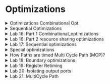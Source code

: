 # Optimizations

<details>
<summary>Optimizations Combinational Opt </summary>
<br>

## Optimization Goals

![image](https://github.com/user-attachments/assets/a8135796-1f45-4329-bc6d-37f2554d8085)

## Combinational Logic Optimisation

![image](https://github.com/user-attachments/assets/28991cd8-3449-4930-aed5-4969281bdfd5)


#### Constant Propagation Example

![image](https://github.com/user-attachments/assets/6da28658-835c-439c-8978-1183678a96e6)

#### Boolean Logic Optimisation

![image](https://github.com/user-attachments/assets/bdd5c08a-1f42-469a-9f12-d081c6bcdcd6)

#### Resource Sharing (Very Important)

![image](https://github.com/user-attachments/assets/bafde63c-5c60-41c0-87d6-a49f8ca1a979)

#### Logic Sharing: Look for common logic across multiple expressions and does logic sharing (Very Important)

![image](https://github.com/user-attachments/assets/6ff72061-aee8-4f19-a05f-d7147bbfcfa7)

#### Balanced Vs Preferential Implementation

![image](https://github.com/user-attachments/assets/5c818d0a-a33a-4fa8-ab92-fe1db0c69edc)

</details>

<details>
<summary>Sequential Optimizations </summary>
<br>

## Sequential Logic Optimisations

![image](https://github.com/user-attachments/assets/74069174-b6ce-4640-af78-935cd3e3a5af)

#### Case-I (Sequential constant)

![image](https://github.com/user-attachments/assets/8ebdaca2-f613-4150-9990-26b568ebe76c)

#### Case-II (Sequential constant)

![image](https://github.com/user-attachments/assets/74ee4723-aa13-4432-b2fb-d7db5ba1da32)

#### case-III (Not a Sequential constant)

* As the circuit is retained as it is, it will not be optimized.

![image](https://github.com/user-attachments/assets/efe3d221-8f84-4361-a81b-5bb2f1278d6e)

#### Case-IV (Not a sequential constant)

![image](https://github.com/user-attachments/assets/444c9df8-e8fb-4b44-a691-8150eec73718)

#### Example of sequential optimization with sequential constant and constant propogation

![image](https://github.com/user-attachments/assets/61ecad4f-bbda-48ba-bbce-2250525abbf6)

#### Optimization of Unloaded Outputs

![image](https://github.com/user-attachments/assets/68ff42ec-28d0-44b6-9357-46a24948adf4)

#### Controlling Sequential Optimizations in DC

![image](https://github.com/user-attachments/assets/f2da94c2-689a-426e-9486-b0aa34bea781)


</details>

<details>
<summary>Lab 16: Part 1 Combinational_optimizations </summary>
<br>

* `sh gvim opt_check*.v -o`

![image](https://github.com/user-attachments/assets/6f4ab869-8298-4f42-9097-803e81ee25ac)

* `opt_check.v` functionality is

![image](https://github.com/user-attachments/assets/7fb8f0ed-e776-4a41-9667-3934355c2a34)

* `read_verilog opt_check.v`

![image](https://github.com/user-attachments/assets/aabd2c2e-5aa7-43f0-884b-505f44f62cfa)
![image](https://github.com/user-attachments/assets/85034c06-5a4d-44b2-851d-594192cba763)

* `report_timing`

![image](https://github.com/user-attachments/assets/be9213be-3b9d-4453-ad54-d1f8e9031382)

* `link`
* `compile_ultra`

![image](https://github.com/user-attachments/assets/23dd4e9c-1df1-4eac-b7f9-6b9ae18079c0)

* `report_timing`

![image](https://github.com/user-attachments/assets/b9ff8680-f764-4158-92b1-3a99ff1c2142)

* `get_cells *`
* `report_timing -to y2`

![image](https://github.com/user-attachments/assets/a85d035c-5ae5-47a7-87a1-379499c8709c)
![image](https://github.com/user-attachments/assets/d25aa38e-7d1b-48e5-9297-d4f741bfd493)

* Launch design_vision

![image](https://github.com/user-attachments/assets/0c2ebe6f-bb5c-4f4e-827d-d5121943796e)

* in dc_shell: `write -f ddc -out opt_check.ddc`

![image](https://github.com/user-attachments/assets/1db117e7-fbd4-4f20-9c47-d98148d6be8a)

* in design_vision: `read_ddc opt_check.ddc`

![image](https://github.com/user-attachments/assets/92a85710-046a-46d8-bb14-04600d9137d7)

##### y1 = a.b and y2 = c bar

![image](https://github.com/user-attachments/assets/c9bb4038-1f30-41f2-94d6-801b5077e368)

* To load the other designs `reset_design` in dc_shell as well design_vision

* The functionalities implemented by opt_check2.v, opt_check3.v and opt_check4.v are as follows

![image](https://github.com/user-attachments/assets/2cb3f5a9-c7b6-4aa7-bb59-4a331a2ad167)

##### In design_vision give the following commands

* `read_verilog opt_check2.v`

![image](https://github.com/user-attachments/assets/27c37063-b2d5-4a8b-8bb5-c3f4d6332215)

* `link`
* `compile`

![image](https://github.com/user-attachments/assets/32083478-9e38-4740-8d37-c65b18f66481)
![image](https://github.com/user-attachments/assets/1a15d8ae-bc15-4804-88a2-0fe16aace093)

#### Similarly for opt_check3.v

* `read_verilog opt_check3.v`
* `link`
* `compile`

![image](https://github.com/user-attachments/assets/1f184984-03d9-4a0e-a616-330e84617ed9)

#### Similarly for opt_check4.v

* `read_verilog opt_check4.v`
* `link`
* `compile`

![image](https://github.com/user-attachments/assets/af6c6f94-b4ca-41e8-9118-2ea5d4aa802e)

* `report_timing -to y`

![image](https://github.com/user-attachments/assets/347c19c8-7cd1-473d-bcc3-82b15477067b)

* `set_max_delay 0.06 -from [all_inputs] -to [get_ports y]`

![image](https://github.com/user-attachments/assets/c1115a48-3a98-4f44-ab65-bd0458e007cf)

* `report_timing`

![image](https://github.com/user-attachments/assets/d908476a-4325-4c4a-a782-c400bad61424)

* `compile_ultra`
* `report_timing`
* In the result still SLACK is Violated means further optimization is not done
  
![image](https://github.com/user-attachments/assets/2f36e74b-9bcf-4ecb-84de-091554b4f5ee)

##### To optimize the design further

* get_lib_cells */sky130_fd_sc_hd__xnor2*

![image](https://github.com/user-attachments/assets/aa9b9dda-8088-4091-a046-506c3a894704)

* `size_cell U3 sky130_fd_sc_hd__tt_025C_1v80/sky130_fd_sc_hd__xnor2_4` (`size_cell` is the command used to up size or down size the cell)
  
![image](https://github.com/user-attachments/assets/f91d9288-3885-419c-a8a5-5b360bc1c6a2)

* `report_timing`

![image](https://github.com/user-attachments/assets/a33f2076-7328-481e-bbb9-85047a5e37d0)

##### Commands used for executing `opt_check4.v`

```

csh
design_vision
read_verilog opt_check4.v
link
compile
report_timing -to y
set_max_delay 0.06 -from [all_inputs] -to [get_ports y]
report_timing
compile_ultra
report_timing
get_lib_cells */sky130_fd_sc_hd__xnor2*
size_cell U4 sky130_fd_sc_hd__tt_025C_1v80/sky130_fd_sc_hd__xnor2_4
size_cell U3 sky130_fd_sc_hd__tt_025C_1v80/sky130_fd_sc_hd__xnor2_4
report_timing
compile_ultra
report_timing

```

</details>

<details>
<summary>Lab 16: Part 2 resource sharing optimizations </summary>
<br>

#### Note : All the dc commands work in design_vision als

* Launch the design_vision

* `csh`
* `design_vision`

##### Example here is resource_sharing_mult_check.v

![image](https://github.com/user-attachments/assets/c61658a9-aa5d-4539-9c1b-ab23125183b4)

```
* read_verilog resource_sharing_mult_check.v
* link
* compile_ultra

```

![image](https://github.com/user-attachments/assets/e548ece9-5566-4e1c-8c02-0fecd4af2686)

* To know the area of design : `report_area`

![image](https://github.com/user-attachments/assets/f770a72f-0cc9-4241-b479-5222991bc949)
![image](https://github.com/user-attachments/assets/5d6f0866-fded-40ff-9a4e-d67089e9aa37)
![image](https://github.com/user-attachments/assets/97de5c56-0f42-43cc-82ee-8d80b8a1c114)
![image](https://github.com/user-attachments/assets/70e5eda2-65d5-4bbd-8fb2-11bf51e3850a)



</details>

<details>
<summary>Lab 17: Sequential optimizations </summary>
<br>


</details>

<details>
<summary> Special optimizations </summary>
<br>

#### Example for illustration

![image](https://github.com/user-attachments/assets/76a8a5c7-d584-41f2-8d00-246d239e1d95)

#### Let us see how to improve the frequency of above circuit

* The solution to improvise the frequency is retiming.
* By reducing the critical path delay frequency can be improved.

![image](https://github.com/user-attachments/assets/1d1de245-e699-4ed0-b4fc-1bb30331f31b)

* The total criticalpath delay of 48 ns is divided into 3 parts and frequency is improved. Earlier it was 20 MHz, after register retiming frequency is increased to 50 MHz.

![image](https://github.com/user-attachments/assets/06f9f8db-e965-4f57-9164-0da8f6334545)

#### Boundary Optimization

![image](https://github.com/user-attachments/assets/219d5346-188b-4b07-90a3-879b606aaed5)

* Switch to control the boundary oprimization is
![image](https://github.com/user-attachments/assets/cdea923b-d34a-4b69-b32c-44fb31d72f1c)

#### Multi-cycle Paths

![image](https://github.com/user-attachments/assets/93645bc3-99a7-41ea-b73f-3de29878282d)

#### False Paths

![image](https://github.com/user-attachments/assets/8516cb62-e8d8-429d-b50f-368472486052)

#### External Load Vs Internal Loads

* Example Illustration
  
![image](https://github.com/user-attachments/assets/74a474c8-0982-44b3-a490-63092d048291)

* Solution is set_isolate_ports

![image](https://github.com/user-attachments/assets/a89b0a51-2dca-4703-89fd-992f39eb4e8a)

 </details>

<details>
<summary>How Paths are timed Multi Cycle Path (MCP)?</summary>
<br>

#### How DC/STA tool checks timing?

* Example 1: Single Cycle Paths

![image](https://github.com/user-attachments/assets/8bf221bb-66e8-4149-bb15-ef8fadc9eb69)

* Half Cycle Paths: Only half cycle of the clock is involved.

 ![image](https://github.com/user-attachments/assets/3ccf3b6d-c845-4bbf-8286-1ce5e854557a)

 * Multi cycle path for setup

![image](https://github.com/user-attachments/assets/76915c48-030e-4692-83a5-ec21973d2490)

![image](https://github.com/user-attachments/assets/caa7ccff-5318-4619-bf49-0efb2f0a65a7)

![image](https://github.com/user-attachments/assets/06d7fa6a-db6e-4b9a-9163-936e18b3f3bc)

</details>

<details>
<summary>Lab 18: Boundary optimizations </summary>
<br>


</details>

<details>
<summary>Lab 19: Register Retiming </summary>
<br>


</details>

<details>
<summary>Lab 20: Isolating output ports </summary>
<br>


</details>

<details>
<summary>Lab 21: MultiCycle Path </summary>
<br>


</details>

